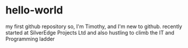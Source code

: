# hello-world
my first github repository
so, I'm Timothy, and I'm new to github. recently started at SilverEdge Projects Ltd and also hustling to climb the IT and Programming ladder
